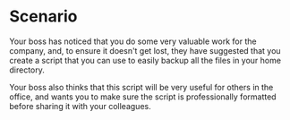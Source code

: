 # Scenario

Your boss has noticed that you do some very valuable work for the company, and, to ensure it doesn't get lost, they have suggested that you create a script that you can use to easily backup all the files in your home directory.

Your boss also thinks that this script will be very useful for others in the office, and wants you to make sure the script is professionally formatted before sharing it with your colleagues.
